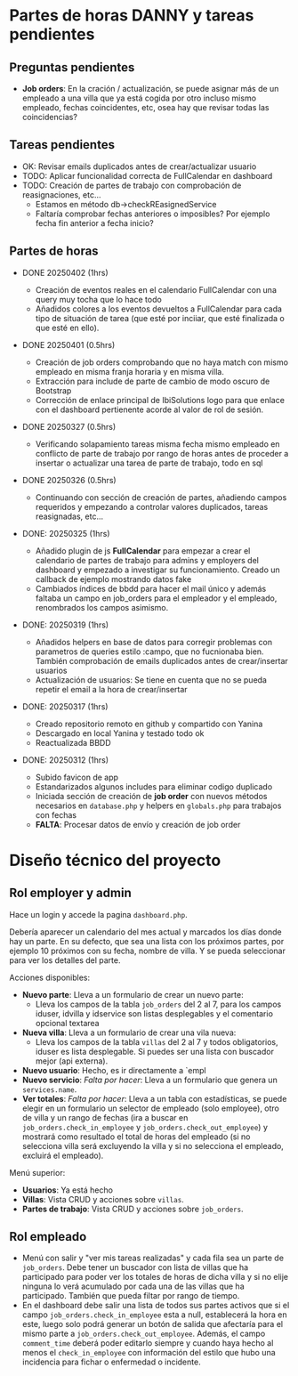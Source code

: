 # Partes de horas DANNY y tareas pendientes

## Preguntas pendientes

* **Job orders**: En la cración / actualización, se puede asignar más de un empleado a una villa que ya está cogida por otro incluso mismo empleado, fechas coincidentes, etc, osea hay que revisar todas las coincidencias?

## Tareas pendientes

* OK: Revisar emails duplicados antes de crear/actualizar usuario
* TODO: Aplicar funcionalidad correcta de FullCalendar en dashboard
* TODO: Creación de partes de trabajo con comprobación de reasignaciones, etc...
    - Estamos en método db->checkREasignedService
    - Faltaría comprobar fechas anteriores o imposibles? Por ejemplo fecha fin anterior a fecha inicio?

## Partes de horas

* DONE 20250402 (1hrs)
    - Creación de eventos reales en el calendario FullCalendar con una query muy tocha que lo hace todo
    - Añadidos colores a los eventos devueltos a FullCalendar para cada tipo de situación de tarea (que esté por inciiar, que esté finalizada o que esté en ello).

* DONE 20250401 (0.5hrs)
    - Creación de job orders comprobando que no haya match con mismo empleado en misma franja horaria y en misma villa.
    - Extracción para include de parte de cambio de modo oscuro de Bootstrap
    - Corrección de enlace principal de IbiSolutions logo para que enlace con el dashboard pertienente acorde al valor de rol de sesión.

* DONE 20250327 (0.5hrs)
    - Verificando solapamiento tareas misma fecha mismo empleado en conflicto de parte de trabajo por rango de horas antes de proceder a insertar o actualizar una tarea de parte de trabajo, todo en sql

* DONE 20250326 (0.5hrs)
    - Continuando con sección de creación de partes, añadiendo campos requeridos y empezando a controlar valores duplicados, tareas reasignadas, etc...

* DONE: 20250325 (1hrs)
    - Añadido plugin de js **FullCalendar** para empezar a crear el calendario de partes de trabajo para admins y employers del dashboard y empezado a investigar su funcionamiento. Creado un callback de ejemplo mostrando datos fake
    - Cambiados índices de bbdd para hacer el mail único y además faltaba un campo en job_orders para el empleador y el empleado, renombrados los campos asimismo.

* DONE: 20250319 (1hrs)
    - Añadidos helpers en base de datos para corregir problemas con parametros de queries estilo :campo, que no fucnionaba bien. También comprobación de emails duplicados antes de crear/insertar usuarios
    - Actualización de usuarios: Se tiene en cuenta que no se pueda repetir el email a la hora de crear/insertar

* DONE: 20250317 (1hrs)
    - Creado repositorio remoto en github y compartido con Yanina
    - Descargado en local Yanina y testado todo ok
    - Reactualizada BBDD

* DONE: 20250312 (1hrs)
    - Subido favicon de app
    - Estandarizados algunos includes para eliminar codigo duplicado
    - Iniciada sección de creación de **job order** con nuevos métodos necesarios en `database.php` y helpers en `globals.php` para trabajos con fechas
    - **FALTA**: Procesar datos de envío y creación de job order

# Diseño técnico del proyecto

## Rol employer y admin

Hace un login y accede la pagina `dashboard.php`.

Debería aparecer un calendario del mes actual y marcados los días donde hay un parte. En su defecto, que sea una lista con los próximos partes, por ejemplo 10 próximos con su fecha, nombre de villa. Y se pueda seleccionar para ver los detalles del parte.

Acciones disponibles:
* **Nuevo parte**: Lleva a un formulario de crear un nuevo parte:
    - Lleva los campos de la tabla `job_orders` del 2 al 7, para los campos iduser, idvilla y idservice son listas desplegables y el comentario opcional textarea
* **Nueva villa**: Lleva a un formulario de crear una vila nueva:
    - Lleva los campos de la tabla `villas` del 2 al 7 y todos obligatorios, iduser es lista desplegable. Si puedes ser una lista con buscador mejor (api externa).
* **Nuevo usuario**: Hecho, es ir directamente a `empl
* **Nuevo servicio**: _Falta por hacer_: Lleva a un formulario que genera un `services.name`.
* **Ver totales**: _Falta por hacer_: Lleva a un tabla con estadísticas, se puede elegir en un formulario un selector de empleado (solo employee), otro de villa y un rango de fechas (ira a buscar en `job_orders.check_in_employee` y `job_orders.check_out_employee`) y mostrará como resultado el total de horas del empleado (si no selecciona villa será excluyendo la villa y si no selecciona el empleado, excluirá el empleado).

Menú superior:
* **Usuarios**: Ya está hecho
* **Villas**: Vista CRUD y acciones sobre `villas`.
* **Partes de trabajo**: Vista CRUD y acciones sobre `job_orders`.

## Rol empleado

* Menú con salir y "ver mis tareas realizadas" y cada fila sea un parte de `job_orders`. Debe tener un buscador con lista de villas que ha participado para poder ver los totales de horas de dicha villa y si no elije ninguna lo verá acumulado por cada una de las villas que ha participado. También que pueda filtar por rango de tiempo.
* En el dashboard debe salir una lista de todos sus partes activos que si el campo `job_orders.check_in_employee` esta a null, establecerá la hora en este, luego solo podrá generar un botón de salida que afectaría para el mismo parte a `job_orders.check_out_employee`. Además, el campo `comment_time` deberá poder editarlo siempre y cuando haya hecho al menos el `check_in_employee` con información del estilo que hubo una incidencia para fichar o enfermedad o incidente.

